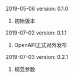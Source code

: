 2019-05-06 version: 0.1.0
1. 初始版本

2019-07-02 version: 0.1.1
1. OpenAPI正式对外发布

2019-07-03 version: 0.2.1
1. 规范参数
